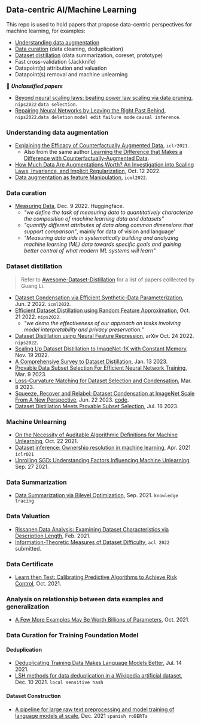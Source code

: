 
## Data-centric AI/Machine Learning

This repo is used to hold papers that propose data-centric perspectives for machine learning, for examples:
- [Understanding data augmentation](#understanding-data-augmentation)
- [Data curation](#data-curation) (data cleaning, deduplication)
- [Dataset distillation](#dataset-distillation) (data summarization, coreset, prototype)
- Fast cross-validation (Jackknife)
- Datapoint(s) attribution and valuation
- Datapoint(s) removal and machine unlearning

🤍 ***Unclassified papers***

- [Beyond neural scaling laws: beating power law scaling via data pruning](https://openreview.net/pdf?id=UmvSlP-PyV), `nips2022` `data selection`.
- [Repairing Neural Networks by Leaving the Right Past Behind](https://rt416.github.io/pdf/modelrepairment_preprint_2022.pdf), `nips2022`.`data deletion` `model edit` `failure mode` `causal inference`.

### Understanding data augmentation

- [Explaining the Efficacy of Counterfactually Augmented Data](https://arxiv.org/abs/2010.02114), `iclr2021`.
  - Also from the same author [Learning the Difference that Makes a Difference with Counterfactually-Augmented Data](https://arxiv.org/abs/1909.12434).
- [How Much Data Are Augmentations Worth? An Investigation into Scaling Laws, Invariance, and Implicit Regularization](https://arxiv.org/pdf/2210.06441.pdf), Oct. 12 2022.
- [Data augmentation as feature Manipulation](https://proceedings.mlr.press/v162/shen22a/shen22a.pdf), `icml2022`.

### Data curation

- [Measuring Data](https://arxiv.org/pdf/2212.05129.pdf), Dec. 9 2022. Huggingface.
  - _"we define the task of measuring data to quantitatively characterize the composition of machine learning data and datasets"_
  - _"quantify different attributes of data along common dimensions that support comparison"_, mainly for data of vision and language'
  - _"Measuring data aids in systematically building and analyzing machine learning (ML) data towards specific goals and gaining better control of what modern ML systems will learn"_

### Dataset distillation

> Refer to [Awesome-Dataset-Distillation](https://github.com/Guang000/Awesome-Dataset-Distillation) for a list of papers colllected by Guang Li.

- [Dataset Condensation via Efficient Synthetic-Data Parameterization](https://arxiv.org/pdf/2205.14959.pdf), Jun. 2 2022. `icml2022`.
- [Efficient Dataset Distillation using Random Feature Approximation](https://arxiv.org/pdf/2210.12067.pdf), Oct. 21 2022. `nips2022`.
  - _"we demo the effectiveness of our approach on tasks involving model interpretability and privacy preservation."_
- [Dataset Distillation using Neural Feature Regression](https://arxiv.org/pdf/2206.00719.pdf), arXiv Oct. 24 2022. `nips2022`.
- [Scaling Up Dataset Distillation to ImageNet-1K with Constant Memory](https://arxiv.org/pdf/2211.10586.pdf), Nov. 19 2022.
- [A Comprehensive Survey to Dataset Distillation](https://arxiv.org/pdf/2301.05603.pdf), Jan. 13 2023.
- [Provable Data Subset Selection For Efficient Neural Network Training](https://arxiv.org/pdf/2303.05151.pdf), Mar. 9 2023.
- [Loss-Curvature Matching for Dataset Selection and Condensation](https://arxiv.org/pdf/2303.04449.pdf), Mar. 8 2023.
- [Squeeze, Recover and Relabel: Dataset Condensation at ImageNet Scale From A New Perspective](https://arxiv.org/pdf/2306.13092.pdf), Jun. 22 2023. [code](https://arxiv.org/pdf/2306.13092.pdf).
- [Dataset Distillation Meets Provable Subset Selection](https://arxiv.org/pdf/2307.08086.pdf), Jul. 16 2023.

### Machine Unlearning

- [On the Necessity of Auditable Algorithmic Definitions for Machine Unlearning](https://arxiv.org/pdf/2110.11891.pdf), Oct. 22 2021.
- [Dataset inference: Ownership resolution in machine learning](https://arxiv.org/pdf/2104.10706.pdf), Apr. 2021 `iclr021`
- [Unrolling SGD: Understanding Factors Influencing Machine Unlearning](https://arxiv.org/pdf/2109.13398.pdf), Sep. 27 2021.

### Data Summarization

- [Data Summarization via Bilevel Optimization](https://arxiv.org/pdf/2109.12534.pdf), Sep. 2021. `knowledge tracing`

### Data Valuation

- [Rissanen Data Analysis: Examining Dataset Characteristics via Description Length](https://arxiv.org/abs/2103.03872), Feb. 2021.
- [Information-Theoretic Measures of Dataset Difficulty](https://kawine.github.io/assets/dataset_difficulty.pdf), `acl 2022` submitted.

### Data Certificate

- [Learn then Test: Calibrating Predictive Algorithms to Achieve Risk Control](https://arxiv.org/pdf/2110.01052.pdf), Oct. 2021.

### Analysis on relationship between data examples and generalization

- [A Few More Examples May Be Worth Billions of Parameters](https://arxiv.org/pdf/2110.04374.pdf), Oct. 2021.

### Data Curation for Training Foundation Model

#### Deduplication

- [Deduplicating Training Data Makes Language Models Better](https://arxiv.org/abs/2107.06499), Jul. 14 2021.
- [LSH methods for data deduplication in a Wikipedia artificial dataset](https://arxiv.org/pdf/2112.11478.pdf), Dec. 10 2021. `local sensitive hash`

#### Dataset Construction

- [A pipeline for large raw text preprocessing and model training of language models at scale](https://upcommons.upc.edu/bitstream/handle/2117/343268/155957.pdf?sequence=1), Dec. 2021 `spanish roBERTa`
